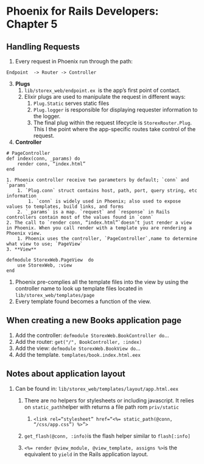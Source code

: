 # Phoenix for Rails Developers: Chapter 5
## Handling Requests
1. Every request in Phoenix run through the path:
```
Endpoint  -> Router -> Controller 
```
3. **Plugs**
	1. `lib/storex_web/endpoint.ex `is the app’s first point of contact. 
	2. Elixir plugs are used to manipulate the request in different ways:
		1. `Plug.Static` serves static files
		2. `Plug.logger` is responsible for displaying requester information to the logger. 
		3. The final plug within the request lifecycle is `StorexRouter.Plug`. This I the point where the app-specific routes take control of the request. 
4. **Controller**
```
# PageController
def index(conn, _params) do
	render conn, “index.html”
end
```
	1. Phoenix controller receive two parameters by default; `conn` and `params`
		1. `Plug.conn` struct contains host, path, port, query string, etc information
			1. `conn` is widely used in Phoenix; also used to expose values to templates, build links, and forms
		2. `_params` is a map. `request` and `response` in Rails controllers contain most of the values found in `conn`
	2. The call to `render conn, “index.html”`doesn’t just render a view in Phoenix. When you call render with a template you are rendering a Phoenix view.
		1. Phoenix uses the controller, `PageController`,name to determine what view to use; `PageView`
	3. **View**
```
defmodule StorexWeb.PageView  do 
	use StorexWeb, :view 
end
```
1. Phoenix pre-complies all the template files into the view by using the controller name to look up template files located in `lib/storex_web/templates/page`
2. Every template found becomes a function of the view.

## When creating a new Books application page
1. Add the controller: `defmodule StorexWeb.BookController do`…
2. Add the router: `get("/", BookController, :index)`
3. Add the view: `defmodule StorexWeb.BookView do`…
4. Add the template. `templates/book.index.html.eex`

## Notes about application layout
1. Can be found in: `lib/storex_web/templates/layout/app.html.eex `
	1. There are no helpers for stylesheets or including javascript. It relies on `static_path`helper with returns a file path rom `priv/static`
		1. `<link rel=“stylesheet” href=“<%= static_path(@conn, “/css/app.css”) %>”>`

	2. `get_flash(@conn, :info)`is the flash helper similar to `flash[:info]`
	3. `<%= render @view_module, @view_template, assigns %>`is the equivalent   to `yield` in the Rails application layout. 





